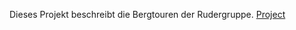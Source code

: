 Dieses Projekt beschreibt die Bergtouren der Rudergruppe.
[Project](http://href="https://github.com/DXCTho/bwf-frontend/tree/master/src/index.html)
